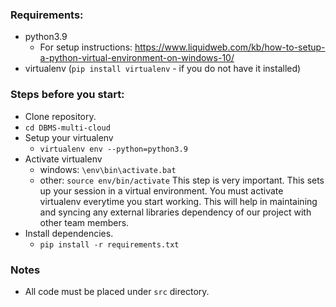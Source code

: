 ### Requirements:
- python3.9
  - For setup instructions: https://www.liquidweb.com/kb/how-to-setup-a-python-virtual-environment-on-windows-10/
- virtualenv (`pip install virtualenv` - if you do not have it installed)

### Steps before you start:
- Clone repository.
- `cd DBMS-multi-cloud`
- Setup your virtualenv
  - `virtualenv env --python=python3.9`
- Activate virtualenv
  - windows: `\env\bin\activate.bat`
  - other: `source env/bin/activate`
  This step is very important. This sets up your session in a virtual environment. You must activate virtualenv everytime you start working. This will help in maintaining and syncing any external libraries dependency of our project with other team members.
- Install dependencies.
  - `pip install -r requirements.txt`

### Notes
- All code must be placed under `src` directory.


